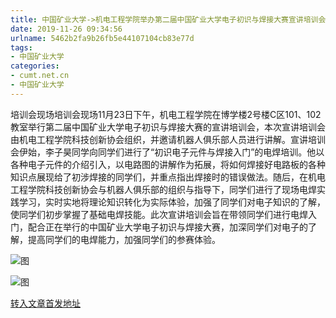 ```yaml
---
title: 中国矿业大学->机电工程学院举办第二届中国矿业大学电子初识与焊接大赛宣讲培训会 | cumt.net.cn
date: 2019-11-26 09:34:56
urlname: 5462b2fa9b26fb5e44107104cb83e77d
tags: 
- 中国矿业大学
categories:
- cumt.net.cn
- 中国矿业大学
---
```

<!--[if gte vml 1]><![endif]-->培训会现场<!--[if gte vml 1]><![endif]-->培训会现场11月23日下午，机电工程学院在博学楼2号楼C区101、102教室举行第二届中国矿业大学电子初识与焊接大赛的宣讲培训会，本次宣讲培训会由机电工程学院科技创新协会组织，并邀请机器人俱乐部人员进行讲解。宣讲培训会伊始，李子昊同学向同学们进行了“初识电子元件与焊接入门”的电焊培训。他以各种电子元件的介绍引入，以电路图的讲解作为拓展，将如何焊接好电路板的各种知识点展现给了初涉焊接的同学们，并重点指出焊接时的错误做法。随后，在机电工程学院科技创新协会与机器人俱乐部的组织与指导下，同学们进行了现场电焊实践学习，实时实地将理论知识转化为实际体验，加强了同学们对电子知识的了解，使同学们初步掌握了基础电焊技能。此次宣讲培训会旨在带领同学们进行电焊入门，配合正在举行的中国矿业大学电子初识与焊接大赛，加深同学们对电子的了解，提高同学们的电焊能力，加强同学们的参赛体验。

![图](http://xwzx.cumt.edu.cn/_upload/article/images/b1/6c/8388b848457484857e45e4d619ed/95890acd-dba1-4466-b18d-b8d552259703.jpg)

![图](http://xwzx.cumt.edu.cn/_upload/article/images/b1/6c/8388b848457484857e45e4d619ed/732d395e-02a1-42b3-8799-db0f54fa9eb7.jpg)

[转入文章首发地址](http://xwzx.cumt.edu.cn/69/2b/c523a551211/page.htm)